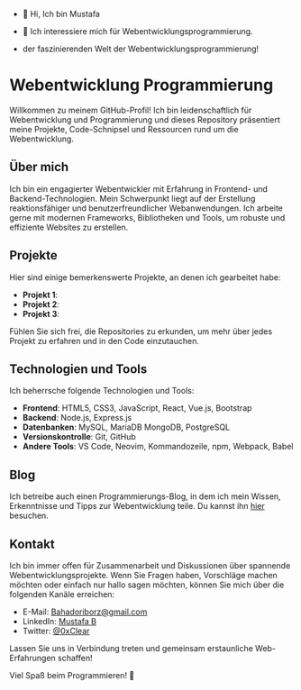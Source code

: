 - 👋 Hi, Ich bin Mustafa 
- 👀 Ich interessiere mich für Webentwicklungsprogrammierung.

-  der faszinierenden Welt der Webentwicklungsprogrammierung!
<!---
GreetDeveloper/GreetDeveloper is a ✨ special ✨ repository because its `README.md` (this file) appears on your GitHub profile.
You can click the Preview link to take a look at your changes.
--->


# Webentwicklung Programmierung

Willkommen zu meinem GitHub-Profil! Ich bin leidenschaftlich für Webentwicklung und Programmierung und dieses Repository präsentiert meine Projekte, Code-Schnipsel und Ressourcen rund um die Webentwicklung.

## Über mich

Ich bin ein engagierter Webentwickler mit Erfahrung in Frontend- und Backend-Technologien. Mein Schwerpunkt liegt auf der Erstellung reaktionsfähiger und benutzerfreundlicher Webanwendungen. Ich arbeite gerne mit modernen Frameworks, Bibliotheken und Tools, um robuste und effiziente Websites zu erstellen.

## Projekte

Hier sind einige bemerkenswerte Projekte, an denen ich gearbeitet habe:

- **Projekt 1**: 
- **Projekt 2**: 
- **Projekt 3**: 

Fühlen Sie sich frei, die Repositories zu erkunden, um mehr über jedes Projekt zu erfahren und in den Code einzutauchen.

## Technologien und Tools

Ich beherrsche folgende Technologien und Tools:

- **Frontend**: HTML5, CSS3, JavaScript, React, Vue.js, Bootstrap
- **Backend**: Node.js, Express.js
- **Datenbanken**: MySQL, MariaDB MongoDB, PostgreSQL
- **Versionskontrolle**: Git, GitHub
- **Andere Tools**: VS Code, Neovim, Kommandozeile, npm, Webpack, Babel

## Blog

Ich betreibe auch einen Programmierungs-Blog, in dem ich mein Wissen, Erkenntnisse und Tipps zur Webentwicklung teile. Du kannst ihn [hier](https://bahadori.me) besuchen.

## Kontakt

Ich bin immer offen für Zusammenarbeit und Diskussionen über spannende Webentwicklungsprojekte. Wenn Sie Fragen haben, Vorschläge machen möchten oder einfach nur hallo sagen möchten, können Sie mich über die folgenden Kanäle erreichen:

- E-Mail: Bahadoriborz@gmail.com
- LinkedIn: [Mustafa B](https://www.linkedin.com/in/bahadorimustafa)
- Twitter: [@0xClear](https://twitter.com/0xClear)

Lassen Sie uns in Verbindung treten und gemeinsam erstaunliche Web-Erfahrungen schaffen!

Viel Spaß beim Programmieren! 🚀
